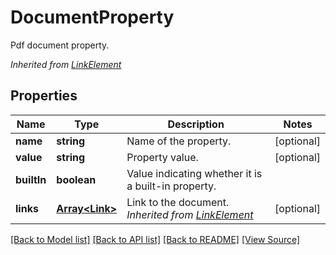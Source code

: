 ﻿# DocumentProperty
Pdf document property.

*Inherited from [LinkElement](LinkElement.md)*
## Properties
Name | Type | Description | Notes
------------ | ------------- | ------------- | -------------
**name** | **string** | Name of the property. | [optional]
**value** | **string** | Property value. | [optional]
**builtIn** | **boolean** | Value indicating whether it is a built-in property. | 
**links** | [**Array&lt;Link&gt;**](Link.md) | Link to the document.<br />*Inherited from [LinkElement](LinkElement.md)* | [optional]

[[Back to Model list]](../README.md#documentation-for-models) [[Back to API list]](../README.md#documentation-for-api-endpoints) [[Back to README]](../README.md) [[View Source]](../src/models/documentProperty.ts)

